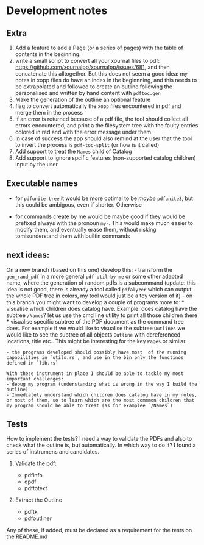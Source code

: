 # Development notes

## Extra

1. Add a feature to add a Page (or a series of pages) with the table of contents in the beginning.
2. write a small script to convert all your xournal files to pdf: https://github.com/xournalpp/xournalpp/issues/681, and then concatenate this alltogether. But this does not seem a good idea: my notes in xopp files do have an index in the beginnning, and this needs to be extrapolated and followed to create an outline following the personalised and written by hand content with `pdftoc.gen`
3. Make the generation of the outline an optional feature
4. flag to convert automatically the `xopp` files encountered in pdf and merge them in the process
5. If an error is returned because of a pdf file, the tool should collect all errors encountered, and print a the filesystem tree with the faulty entries colored in red and with the error message under them.
6. In case of success the app should also remind at the user that the tool to invert the process is `pdf-toc-split` (or how is it called)
7. Add support to treat the `Names` child of Catalog
8. Add support to ignore spcific features (non-supported catalog children) input by the user

## Executable names

- for `pdfunite-tree` it would be more optimal to be *maybe* `pdfunite3`, but this could be ambigous, even if shorter. Otherwise

- for commands create by me would be maybe good if they would be prefixed always with the pronoun `my-`. This would make much easier to modify them, and eventually erase them, without risking tomisunderstand them with builtin commands

## next ideas:

On a new branch (based on this one) develop this:
    - transform the `gen_rand_pdf` in a more general `pdf-util-by-me` or some other adapted name, where the generation of random pdfs is a subcommand (update: this idea is not good, there is already a tool called `pdfalyzer` which can output the whole PDF tree in colors, my tool would just be a toy version of it)
    - on this branch you might want to develop a couple of programs more to: 
        * visualise which children does catalog have. Example: does catalog have the subtree `/Names`? let us use the cmd line utility to print all those children there
        * visualise specific subtree of the PDF document as the command tree does. For example if we would like to visualise the subtree `Outlines` we would like to see the subtree of all objects `Outline` with dereferenced locations, title etc.. This might be interesting for the key `Pages` or similar.

    - the programs developed should possibly have most  of the running capabilities in `utils.rs`, and use in the bin only the functinos defined in `lib.rs`

    With these instrument in place I should be able to tackle my most important challenges: 
    - debug my program (understanding what is wrong in the way I build the outline)
    - Immediately understand which children does catalog have in my notes, or most of them, so to learn which are the most commmon children that my program should be able to treat (as for examplee `/Names`)


## Tests

How to implement the tests? I need a way to validate the PDFs and also to check what the outline is, but automatically. In which way to do it? I found a series of instrumens and candidates.

1. Validate the pdf:
    * pdfinfo
    * qpdf
    * pdftotext

2. Extract the Outline
    * pdftk
    * pdfoutliner

Any of these, if added, must be declared as a requirement for the tests on the README.md